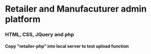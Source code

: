 # Retailer and Manufacuturer admin platform

### HTML, CSS, JQuery and php

#### Copy "retailer-php" into local server to test upload function
